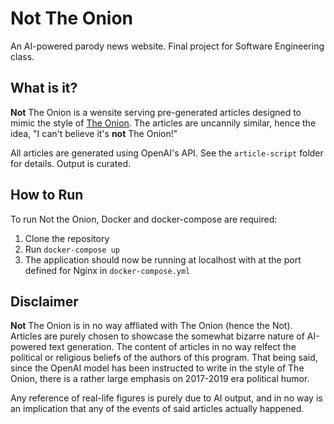 # **Not** The Onion
An AI-powered parody news website. Final project for Software Engineering class.

## What is it?
**Not** The Onion is a wensite serving pre-generated articles designed to mimic the style of [The Onion](www.theonion.com). The articles are uncannily similar, hence the idea, "I can't believe it's **not** The Onion!"

All articles are generated using OpenAI's API. See the `article-script` folder for details. Output is curated.

## How to Run
To run Not the Onion, Docker and docker-compose are required:

1. Clone the repository
2. Run `docker-compose up`
3. The application should now be running at localhost with at the port defined for Nginx in `docker-compose.yml`

## Disclaimer
**Not** The Onion is in no way affliated with The Onion (hence the Not). Articles are purely chosen to showcase the somewhat bizarre nature of AI-powered text generation. The content of articles in no way relfect the political or religious beliefs of the authors of this program. That being said, since the OpenAI model has been instructed to write in the style of The Onion, there is a rather large emphasis on 2017-2019 era political humor.

Any reference of real-life figures is purely due to AI output, and in no way is an implication that any of the events of said articles actually happened.

